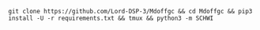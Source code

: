 `git clone https://github.com/Lord-DSP-3/Mdoffgc && cd Mdoffgc && pip3 install -U -r requirements.txt && tmux && python3 -m SCHWI`
